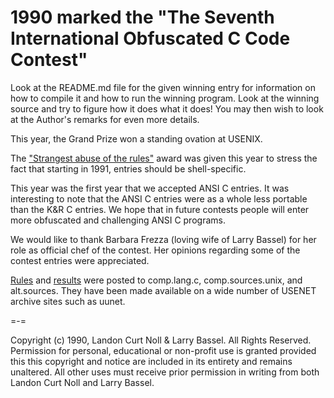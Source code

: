 # 1990 marked the "The Seventh International Obfuscated C Code Contest"

Look at the README.md file for the given winning entry for information
on how to compile it and how to run the winning program.
Look at the winning source and try to figure how it does what it does!
You may then wish to look at the Author's remarks for even more details.

This year, the Grand Prize won a standing ovation at USENIX.

The ["Strangest abuse of the rules"](1990/stig/README.md) award was given this
year to stress the fact that starting in 1991, entries should be shell-specific.

This year was the first year that we accepted ANSI C entries.  It was
interesting to note that the ANSI C entries were as a whole less portable than
the K&R C entries.  We hope that in future contests people will enter more
obfuscated and challenging ANSI C programs.

We would like to thank Barbara Frezza (loving wife of Larry Bassel) for
her role as official chef of the contest.  Her opinions regarding
some of the contest entries were appreciated.

[Rules](rules.txt) and [results](https://www.ioccc.org/years.html#1990) were
posted to comp.lang.c, comp.sources.unix, and alt.sources.  They have been made
available on a wide number of USENET archive sites such as uunet.

=-=

Copyright (c) 1990, Landon Curt Noll & Larry Bassel.
All Rights Reserved.  Permission for personal, educational or non-profit use is
granted provided this this copyright and notice are included in its entirety
and remains unaltered.  All other uses must receive prior permission in writing
from both Landon Curt Noll and Larry Bassel.
